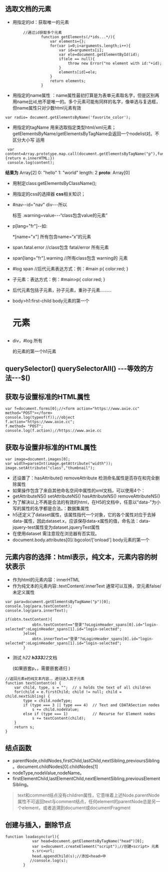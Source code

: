 

## 选取文档的元素
- 用指定的id：获取唯一的元素
```
        //通过id获取多个元素
                function getElements(/*ids...*/){
                    var elements={};
                    for(var i=0;i<arguments.length;i++){
                        var id=arguments[i];
                        var ele=document.getElementById(id);
                        if(ele == null){
                            throw new Error("no element with id:"+id);
                        }
                        elements[id]=ele;
                    }
                    return elements;
                }
```
- 用指定的name属性 
：name属性最初打算是为表单元素取名字，但是区别再用name比id,他不是唯一的。多个元素可能有同样的名字，像单选与复选框，但name属性只对少数html元素有效
```
var radio= document.getElementsByName('favorite_color');
```
- 用指定的tagName
用来选取指定类型html/xml元素；getElementsByName/getElementsByTagName会返回一个nodelist对。不区分大小写
运用
```
 var content=Array.prototype.map.call(document.getElementsByTagName("p"),function(e){return e.innerHTML;})
 console.log(content);
 ```
**结果为**
Array[2]  0: "hello"  1: "world"   length: 2   __proto__: Array[0]
- 用制定class:getElementsByClassName();

- 用指定的css的选择器
**css**相关知识；
- #nav--id="nav" div---所以<div>标签 .warning=value---“class包含value的元素”  
- p[lang="fr"]--如:<p lang="fr">  *[name="x"]  所有包含name=“x”的元素
- span.fatal.error   //class包含 fatal/error 所有<span>元素
- span[lang="fr"].warning   //所有class包含 warning的<span> 元素
- #log  span  //后代元素表达方式：例：#main p{ color:red; }
- 子元素：表达方式：例：#main>p{ color:red; }
- 后代元素包括子元素，孙子元素，重孙子元素.........
- body>h1:first-child  body元素的第一个<h1>元素
- div，#log  所有<div>的元素的第一个h1元素


## querySelector()  querySelectorAll()  ---等效的方法---$()


## 获取与设置标准的HTML属性
```
var f=document.forms[0];//<form action="https://www.axie.cc" method="POST"></form>
console.log(typeof(f));//object
f.action="https://www.axie.cc";
f.method= "POST";
console.log(f.action);//https://www.axie.cc
```

## 获取与设置非标准的HTML属性

```
var image=document.images[0];
var width=parseInt(image.getAttribute("width"));
image.setAttribute("class","thumbnail");
```
- 还设置了：hasAttribute()  removeAttribute    检测命名属性是否存在和完全删除属性
- 如果操作包含了来自其他命名空间中属性的xml文档，可以使用4个：
- getAttributeNS()  setAttributeNS()  hasAttributeNS()  removeAttributeNS() 
- 为了解决以上不再是合法的有效的html，在H5的文档中，任意以“data-”为小写的属性的名字都是合法。：数据集属性
- h5还定义了dataset属性，该属性指代一个对象，它的各个属性对应于去掉data-属性，因此dataset.x，应该保存data-x属性的值，命名法：data-jquery-test属性变为dataset.jqueryTest属性
- 在使用dataset 需注意现在浏览器有否实现。
- document.body.attributes[0]/.bgcolor/['onload']  body元素的第一个

## 元素内容的选择：html表示，纯文本，元素内容的树状表示

- 作为html的元素内容：innerHTML  
- 作为纯文本的元素内容:.textContent/.innerText 通常可以互换，空元素false/未定义属性
```
var para=document.getElementsByTagName("p")[0];
console.log(para.textContent);
console.log(para.innerText);
```

```
if(obtn.textContent){
            obtn.textContent=="登录"?oLoginHeader_spans[0].id="login-selected":oLoginHeader_spans[1].id="login-selected";
        }else{
            obtn.innerText=="登录"?oLoginHeader_spans[0].id="login-selected":oLoginHeader_spans[1].id="login-selected";
        }

```
-  <p>测试 <i>h22 <b>h333</b>22</i>文档</p>  (如果嵌套p，，需要嵌套递归 )

```
//返回元素e的纯文本内容，，递归进入其子元素
function textContent(e) {
    var child, type, s = "";  // s holds the text of all children
    for(child = e.firstChild; child != null; child = child.nextSibling) {
        type = child.nodeType;
        if (type === 3 || type === 4)  // Text and CDATASection nodes
            s += child.nodeValue;
        else if (type === 1)           // Recurse for Element nodes
            s += textContent(child);
    }
    return s;
}
```
## 结点函数
- parentNode,childNodes,firstChild,lastChild,nextSibling,previoursSibling。document.childNodes[0].childNodes[1]
- nodeType,nodeValue,nodeName。
- firstElementChild,lastElementChild,nextElementSibling,previousElementSibling。
> text和comment结点没有children属性，它意味着上述Node.parentNode属性不可返回text与comment结点，任何element的parentNode总是另一个element，或者追溯到document或documentFragment

## 创建与插入，删除节点

```
function loadasync(url){
            var head=document.getElementsByTagName("head")[0];
            var s=document.createElement("script");//创建<script> 元素
            s.src=url;
            head.appendChild(s);//添加<head>中
           //console.log(s);
        }
```


